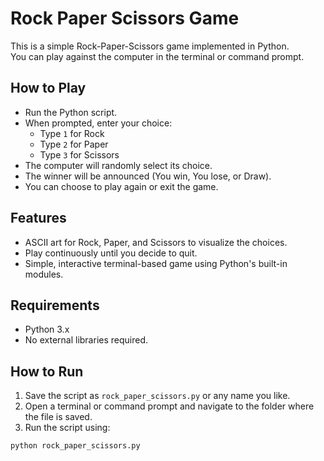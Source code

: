 # Rock Paper Scissors Game

This is a simple Rock-Paper-Scissors game implemented in Python.  
You can play against the computer in the terminal or command prompt.

## How to Play

- Run the Python script.  
- When prompted, enter your choice:  
  - Type `1` for Rock  
  - Type `2` for Paper  
  - Type `3` for Scissors  
- The computer will randomly select its choice.  
- The winner will be announced (You win, You lose, or Draw).  
- You can choose to play again or exit the game.

## Features

- ASCII art for Rock, Paper, and Scissors to visualize the choices.  
- Play continuously until you decide to quit.  
- Simple, interactive terminal-based game using Python's built-in modules.

## Requirements

- Python 3.x  
- No external libraries required.

## How to Run

1. Save the script as `rock_paper_scissors.py` or any name you like.  
2. Open a terminal or command prompt and navigate to the folder where the file is saved.  
3. Run the script using:

```bash
python rock_paper_scissors.py
